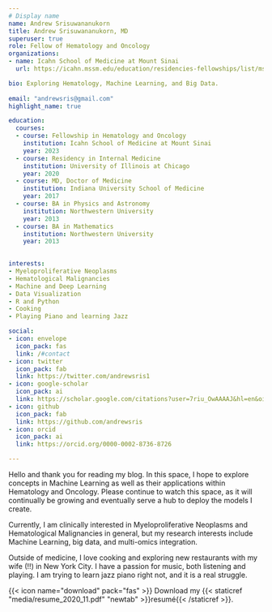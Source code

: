 ```yaml
---
# Display name
name: Andrew Srisuwananukorn
title: Andrew Srisuwananukorn, MD
superuser: true
role: Fellow of Hematology and Oncology 
organizations:
- name: Icahn School of Medicine at Mount Sinai
  url: https://icahn.mssm.edu/education/residencies-fellowships/list/msh-hematology-oncology-fellowship

bio: Exploring Hematology, Machine Learning, and Big Data.
  
email: "andrewsris@gmail.com"
highlight_name: true

education:
  courses:
  - course: Fellowship in Hematology and Oncology 
    institution: Icahn School of Medicine at Mount Sinai
    year: 2023
  - course: Residency in Internal Medicine 
    institution: University of Illinois at Chicago 
    year: 2020
  - course: MD, Doctor of Medicine
    institution: Indiana University School of Medicine
    year: 2017
  - course: BA in Physics and Astronomy
    institution: Northwestern University
    year: 2013
  - course: BA in Mathematics
    institution: Northwestern University
    year: 2013

    
interests:
- Myeloproliferative Neoplasms
- Hematological Malignancies
- Machine and Deep Learning
- Data Visualization
- R and Python
- Cooking
- Playing Piano and learning Jazz

social:
- icon: envelope
  icon_pack: fas
  link: /#contact
- icon: twitter
  icon_pack: fab
  link: https://twitter.com/andrewsris1
- icon: google-scholar
  icon_pack: ai
  link: https://scholar.google.com/citations?user=7riu_OwAAAAJ&hl=en&oi=ao
- icon: github
  icon_pack: fab
  link: https://github.com/andrewsris
- icon: orcid
  icon_pack: ai
  link: https://orcid.org/0000-0002-8736-8726

---
```


Hello and thank you for reading my blog. In this space, I hope to explore concepts in Machine Learning as well as their applications within Hematology and Oncology. Please continue to watch this space, as it will continually be growing and eventually serve a hub to deploy the models I create.

Currently, I am clinically interested in Myeloproliferative Neoplasms and Hematological Malignancies in general, but my research interests include Machine Learning, big data, and multi-omics integration. 

Outside of medicine, I love cooking and exploring new restaurants with my wife (!!) in New York City. I have a passion for music, both listening and playing. I am trying to learn jazz piano right not, and it is a real struggle.


{{< icon name="download" pack="fas" >}} Download my {{< staticref "media/resume_2020_11.pdf" "newtab" >}}resumé{{< /staticref >}}.

